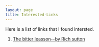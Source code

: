 ```yaml
---
layout: page
title: Interested-Links
---
```


Here is a list of links that I found intersted. 
 
1. [The bitter leasson--by Rich sutton](http://www.incompleteideas.net/IncIdeas/BitterLesson.html)

